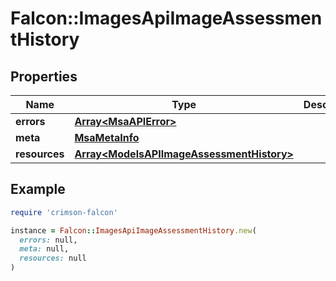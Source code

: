 # Falcon::ImagesApiImageAssessmentHistory

## Properties

| Name | Type | Description | Notes |
| ---- | ---- | ----------- | ----- |
| **errors** | [**Array&lt;MsaAPIError&gt;**](MsaAPIError.md) |  | [optional] |
| **meta** | [**MsaMetaInfo**](MsaMetaInfo.md) |  |  |
| **resources** | [**Array&lt;ModelsAPIImageAssessmentHistory&gt;**](ModelsAPIImageAssessmentHistory.md) |  |  |

## Example

```ruby
require 'crimson-falcon'

instance = Falcon::ImagesApiImageAssessmentHistory.new(
  errors: null,
  meta: null,
  resources: null
)
```

